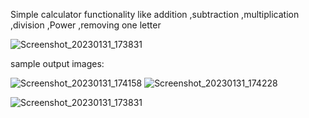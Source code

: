 Simple calculator functionality like addition ,subtraction ,multiplication ,division ,Power ,removing one letter

![Screenshot_20230131_173831](https://user-images.githubusercontent.com/113625858/215760491-cd0f5eef-743c-4764-b1ed-a494ea62431d.png)

sample output images:

![Screenshot_20230131_174158](https://user-images.githubusercontent.com/113625858/215762266-4618bc27-3b25-4129-aabf-f82827e5bc67.png)
![Screenshot_20230131_174228](https://user-images.githubusercontent.com/113625858/215762336-ecf82592-5c56-4757-8c31-de0e366ebdb4.png)

![Screenshot_20230131_173831](https://user-images.githubusercontent.com/113625858/215760491-cd0f5eef-743c-4764-b1ed-a494ea62431d.png)





